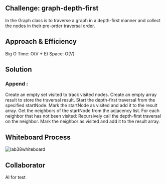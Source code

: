 ## Challenge: graph-depth-first
In the Graph class is to traverse a graph in a depth-first manner and collect the nodes in their pre-order traversal order.

## Approach & Efficiency
Big O
Time: O(V + E)
Space: O(V)

## Solution
### Append :
Create an empty set visited to track visited nodes.
Create an empty array result to store the traversal result.
Start the depth-first traversal from the specified startNode.
Mark the startNode as visited and add it to the result array.
Get the neighbors of the startNode from the adjacency list.
For each neighbor that has not been visited:
Recursively call the depth-first traversal on the neighbor.
Mark the neighbor as visited and add it to the result array.

## Whiteboard Process
![lab38whiteboard](whiteboard38.png)

## Collaborator
AI for test
